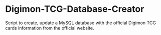 # Digimon-TCG-Database-Creator
Script to create, update a MySQL database with the official Digimon TCG cards information from the official website.
